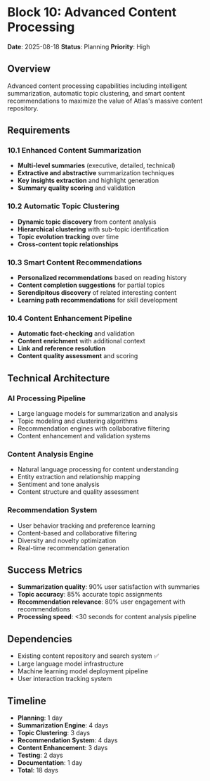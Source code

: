 # Block 10: Advanced Content Processing

**Date**: 2025-08-18
**Status**: Planning
**Priority**: High

## Overview
Advanced content processing capabilities including intelligent summarization, automatic topic clustering, and smart content recommendations to maximize the value of Atlas's massive content repository.

## Requirements

### 10.1 Enhanced Content Summarization
- **Multi-level summaries** (executive, detailed, technical)
- **Extractive and abstractive** summarization techniques
- **Key insights extraction** and highlight generation
- **Summary quality scoring** and validation

### 10.2 Automatic Topic Clustering
- **Dynamic topic discovery** from content analysis
- **Hierarchical clustering** with sub-topic identification
- **Topic evolution tracking** over time
- **Cross-content topic relationships**

### 10.3 Smart Content Recommendations
- **Personalized recommendations** based on reading history
- **Content completion suggestions** for partial topics
- **Serendipitous discovery** of related interesting content
- **Learning path recommendations** for skill development

### 10.4 Content Enhancement Pipeline
- **Automatic fact-checking** and validation
- **Content enrichment** with additional context
- **Link and reference resolution**
- **Content quality assessment** and scoring

## Technical Architecture

### AI Processing Pipeline
- Large language models for summarization and analysis
- Topic modeling and clustering algorithms
- Recommendation engines with collaborative filtering
- Content enhancement and validation systems

### Content Analysis Engine
- Natural language processing for content understanding
- Entity extraction and relationship mapping
- Sentiment and tone analysis
- Content structure and quality assessment

### Recommendation System
- User behavior tracking and preference learning
- Content-based and collaborative filtering
- Diversity and novelty optimization
- Real-time recommendation generation

## Success Metrics
- **Summarization quality**: 90% user satisfaction with summaries
- **Topic accuracy**: 85% accurate topic assignments
- **Recommendation relevance**: 80% user engagement with recommendations
- **Processing speed**: <30 seconds for content analysis pipeline

## Dependencies
- Existing content repository and search system ✅
- Large language model infrastructure
- Machine learning model deployment pipeline
- User interaction tracking system

## Timeline
- **Planning**: 1 day
- **Summarization Engine**: 4 days
- **Topic Clustering**: 3 days
- **Recommendation System**: 4 days
- **Content Enhancement**: 3 days
- **Testing**: 2 days
- **Documentation**: 1 day
- **Total**: 18 days